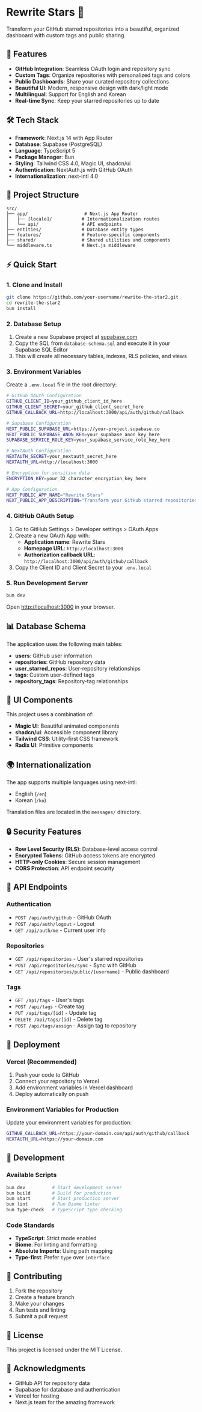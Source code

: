 # Rewrite Stars 🌟

Transform your GitHub starred repositories into a beautiful, organized dashboard with custom tags and public sharing.

## 🚀 Features

- **GitHub Integration**: Seamless OAuth login and repository sync
- **Custom Tags**: Organize repositories with personalized tags and colors
- **Public Dashboards**: Share your curated repository collections
- **Beautiful UI**: Modern, responsive design with dark/light mode
- **Multilingual**: Support for English and Korean
- **Real-time Sync**: Keep your starred repositories up to date

## 🛠 Tech Stack

- **Framework**: Next.js 14 with App Router
- **Database**: Supabase (PostgreSQL)
- **Language**: TypeScript 5
- **Package Manager**: Bun
- **Styling**: Tailwind CSS 4.0, Magic UI, shadcn/ui
- **Authentication**: NextAuth.js with GitHub OAuth
- **Internationalization**: next-intl 4.0

## 📁 Project Structure

```
src/
├── app/                     # Next.js App Router
│   ├── [locale]/           # Internationalization routes
│   └── api/                # API endpoints
├── entities/               # Database entity types
├── features/               # Feature-specific components
├── shared/                 # Shared utilities and components
└── middleware.ts           # Next.js middleware
```

## ⚡ Quick Start

### 1. Clone and Install

```bash
git clone https://github.com/your-username/rewrite-the-star2.git
cd rewrite-the-star2
bun install
```

### 2. Database Setup

1. Create a new Supabase project at [supabase.com](https://supabase.com)
2. Copy the SQL from `database-schema.sql` and execute it in your Supabase SQL Editor
3. This will create all necessary tables, indexes, RLS policies, and views

### 3. Environment Variables

Create a `.env.local` file in the root directory:

```bash
# GitHub OAuth Configuration
GITHUB_CLIENT_ID=your_github_client_id_here
GITHUB_CLIENT_SECRET=your_github_client_secret_here
GITHUB_CALLBACK_URL=http://localhost:3000/api/auth/github/callback

# Supabase Configuration
NEXT_PUBLIC_SUPABASE_URL=https://your-project.supabase.co
NEXT_PUBLIC_SUPABASE_ANON_KEY=your_supabase_anon_key_here
SUPABASE_SERVICE_ROLE_KEY=your_supabase_service_role_key_here

# NextAuth Configuration
NEXTAUTH_SECRET=your_nextauth_secret_here
NEXTAUTH_URL=http://localhost:3000

# Encryption for sensitive data
ENCRYPTION_KEY=your_32_character_encryption_key_here

# App Configuration
NEXT_PUBLIC_APP_NAME="Rewrite Stars"
NEXT_PUBLIC_APP_DESCRIPTION="Transform your GitHub starred repositories into a beautiful, organized dashboard"
```

### 4. GitHub OAuth Setup

1. Go to GitHub Settings > Developer settings > OAuth Apps
2. Create a new OAuth App with:
   - **Application name**: Rewrite Stars
   - **Homepage URL**: `http://localhost:3000`
   - **Authorization callback URL**: `http://localhost:3000/api/auth/github/callback`
3. Copy the Client ID and Client Secret to your `.env.local`

### 5. Run Development Server

```bash
bun dev
```

Open [http://localhost:3000](http://localhost:3000) in your browser.

## 📊 Database Schema

The application uses the following main tables:

- **users**: GitHub user information
- **repositories**: GitHub repository data
- **user_starred_repos**: User-repository relationships
- **tags**: Custom user-defined tags
- **repository_tags**: Repository-tag relationships

## 🎨 UI Components

This project uses a combination of:

- **Magic UI**: Beautiful animated components
- **shadcn/ui**: Accessible component library
- **Tailwind CSS**: Utility-first CSS framework
- **Radix UI**: Primitive components

## 🌍 Internationalization

The app supports multiple languages using next-intl:

- English (`/en`)
- Korean (`/ko`)

Translation files are located in the `messages/` directory.

## 🔒 Security Features

- **Row Level Security (RLS)**: Database-level access control
- **Encrypted Tokens**: GitHub access tokens are encrypted
- **HTTP-only Cookies**: Secure session management
- **CORS Protection**: API endpoint security

## 📱 API Endpoints

### Authentication
- `POST /api/auth/github` - GitHub OAuth
- `POST /api/auth/logout` - Logout
- `GET /api/auth/me` - Current user info

### Repositories
- `GET /api/repositories` - User's starred repositories
- `POST /api/repositories/sync` - Sync with GitHub
- `GET /api/repositories/public/[username]` - Public dashboard

### Tags
- `GET /api/tags` - User's tags
- `POST /api/tags` - Create tag
- `PUT /api/tags/[id]` - Update tag
- `DELETE /api/tags/[id]` - Delete tag
- `POST /api/tags/assign` - Assign tag to repository

## 🚀 Deployment

### Vercel (Recommended)

1. Push your code to GitHub
2. Connect your repository to Vercel
3. Add environment variables in Vercel dashboard
4. Deploy automatically on push

### Environment Variables for Production

Update your environment variables for production:

```bash
GITHUB_CALLBACK_URL=https://your-domain.com/api/auth/github/callback
NEXTAUTH_URL=https://your-domain.com
```

## 📝 Development

### Available Scripts

```bash
bun dev          # Start development server
bun build        # Build for production
bun start        # Start production server
bun lint         # Run Biome linter
bun type-check   # TypeScript type checking
```

### Code Standards

- **TypeScript**: Strict mode enabled
- **Biome**: For linting and formatting
- **Absolute Imports**: Using path mapping
- **Type-first**: Prefer `type` over `interface`

## 🤝 Contributing

1. Fork the repository
2. Create a feature branch
3. Make your changes
4. Run tests and linting
5. Submit a pull request

## 📄 License

This project is licensed under the MIT License.

## 🙏 Acknowledgments

- GitHub API for repository data
- Supabase for database and authentication
- Vercel for hosting
- Next.js team for the amazing framework